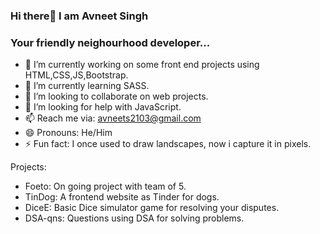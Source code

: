 ### Hi there👋 I am Avneet Singh
### Your friendly neighourhood developer...

- 🔭 I’m currently working on some front end projects using HTML,CSS,JS,Bootstrap.
- 🌱 I’m currently learning SASS.
- 👯 I’m looking to collaborate on web projects.
- 🤔 I’m looking for help with JavaScript.
- 📫 Reach me via: avneets2103@gmail.com
- 😄 Pronouns: He/Him
- ⚡ Fun fact: I once used to draw landscapes, now i capture it in pixels. 

Projects:
- Foeto: On going project with team of 5.
- TinDog: A frontend website as Tinder for dogs.
- DiceE: Basic Dice simulator game for resolving your disputes.
- DSA-qns: Questions using DSA for solving problems.

